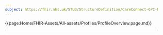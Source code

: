 ```yaml
---
subject: https://fhir.nhs.uk/STU3/StructureDefinition/CareConnect-GPC-PractitionerRole-1
---
```


{{page:Home/FHIR-Assets/All-assets/Profiles/ProfileOverview.page.md}}

---